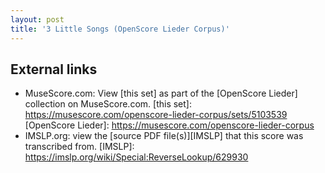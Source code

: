 ```yaml
---
layout: post
title: '3 Little Songs (OpenScore Lieder Corpus)'
---
```


## External links

- MuseScore.com: View [this set] as part of the [OpenScore Lieder] collection on MuseScore.com.
[this set]: https://musescore.com/openscore-lieder-corpus/sets/5103539
[OpenScore Lieder]: https://musescore.com/openscore-lieder-corpus
- IMSLP.org: view the [source PDF file(s)][IMSLP] that this score was transcribed from.
[IMSLP]: https://imslp.org/wiki/Special:ReverseLookup/629930

